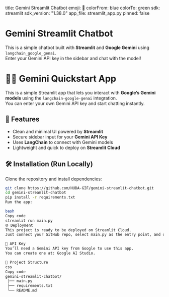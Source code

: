 title: Gemini Streamlit Chatbot
emoji: 🦜
colorFrom: blue
colorTo: green
sdk: streamlit
sdk_version: "1.38.0"
app_file: streamlit_app.py
pinned: false

# Gemini Streamlit Chatbot

This is a simple chatbot built with **Streamlit** and **Google Gemini** using `langchain_google_genai`.  
Enter your Gemini API key in the sidebar and chat with the model!

# 🦜🔗 Gemini Quickstart App

This is a simple Streamlit app that lets you interact with **Google’s Gemini models** using the `langchain-google-genai` integration.  
You can enter your own Gemini API key and start chatting instantly.

## 🚀 Features
- Clean and minimal UI powered by **Streamlit**
- Secure sidebar input for your **Gemini API Key**
- Uses **LangChain** to connect with Gemini models
- Lightweight and quick to deploy on **Streamlit Cloud**

## 🛠️ Installation (Run Locally)
Clone the repository and install dependencies:
```bash
git clone https://github.com/HUDA-GIF/gemini-streamlit-chatbot.git
cd gemini-streamlit-chatbot
pip install -r requirements.txt
Run the app:

bash
Copy code
streamlit run main.py
🌐 Deployment
This project is ready to be deployed on Streamlit Cloud.
Just connect your GitHub repo, select main.py as the entry point, and deploy.

🔑 API Key
You’ll need a Gemini API key from Google to use this app.
You can create one at: Google AI Studio.

📂 Project Structure
css
Copy code
gemini-streamlit-chatbot/
 ├── main.py
 ├── requirements.txt
 └── README.md